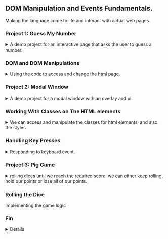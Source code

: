 ## DOM Manipulation and Events Fundamentals.

<!-- <details> -->
<summary>
Making the language come to life and interact with actual web pages.
</summary>

### Project 1: Guess My Number

<details>
<summary>
A demo project for an interactive page that asks the user to guess a number.
</summary>
we have an html index file, a css file, a .prettierrc file for formatting rules, and an empty js file.
we can select element from javascript just like css with document.querySelector . and then access some properties from the elements, like the text content (textContent). for the first period of this class, we will use this project to learn about javascript.

```js
const msg = document.querySelector(".message");
console.log(msg);
console.log("content is", msg.textContent);
```

</details>

### DOM and DOM Manipulations

<details>
<summary>
Using the code to access and change the html page.
</summary>

**DOM** - Document Object Model: how the html page is represented. it's a tree structure detailing the elements. the root element is called document. this is the entry point. usually, the first element is the html, and generally we have head and body elements. anything in the html must be in the dom. that includes text, attributes, classes, links, etc...

//TODO: add PUML of this structure

the DOM is not part of the javascript language specification from ecmascript, it's part of the _WEB APIs_ that are libraries that are automatically available for us from all browsers.

#### Selecting And Manipulating elements

we aren't limited to getting elements, we can also set the value in them!
as always, we use query selector,

```js
document.querySelector(".message").textContent = "🎉 Correct Number!";
console.log(document.querySelector(".guess").value);
```

we can also make our program listen to events and react to them, this done by events. we select an element and use the _.addEventListener()_ method. we first pass the type of the event, and then the action to be executed, this function is called an event handler.
even though the html form only accepts number (the input type is "number"), we still get it as a string. and we should probably check if it's even defined (not empty).

we need to decide on our game logic.
we first need to define the secret number, which we should do just once. so this should be outside of the handler functions.

#### Manipulating CSS styles.

we can also change css styles with dom manipulations. after all, recall that the dom is the html file, and the html elements can contain inline style. so we can manipulate styles!
css multi words properties (hyphen) are converted to camelCase in javascript. when we change properties, we should use a string with the correct units, such as pixels (px) or whatever rem is(rem).

```js
const body = document.querySelector("body");
body.style.backgroundColor = "#60b347";
document.querySelector(".number").style.width = "30rem";
```

#### Coding Challenge 1

<details>
<summary>
Add the Reset features!
</summary>

> Implement a game reset functionality, so that the player can make a new guess!
> Your tasks:
>
> 1. Select the element with the 'again' class and attach a click event handler
> 2. In the handler function, restore initial values of the 'score' and
>    'secretNumber' variables
> 3. Restore the initial conditions of the message, number, score and guess input fields
> 4. Also restore the original background color (#222) and number width (15rem)
>
> Good Luck

</details>

</details>

### Project 2: Modal Window

<details>
<summary>
A demo project for a modal window with an overlay and ui.
</summary>

in this project we will work with classes.

we start by selecting the elements we need and store them as variables.
we used a css class to hide all the modals that sets the property display to none;
we use _document.querySelectorAll()_ to get all the elements matching, not just the first one. then we can loop over all elements.

```js
const one = document.querySelector(".cls");
const all = document.querySelectorAll(".cls");
```

</details>

### Working With Classes on The HTML elements

<details>
<summary>
We can access and manipulate the classes for html elements, and also the styles
</summary>

we can now attach an eventListener to each button element. inside our event handler, we remove the hidden class, by accessing the [classList](https://developer.mozilla.org/en-US/docs/Web/API/Element/classList) and removing a class. we can remove multiple class by passing several names separated with commas. additionally, we could access the style property and change it directly, but it's safer to work with classes.

```js
const modal = document.querySelector(".modal");
modal.classList.remove("hidden"); //no need for the dot
modal.style.display = "block";
```

</details>

### Handling Key Presses

<details>
<summary>
Responding to keyboard event.
</summary>

keyboard events are global events, they don't belong to one element, so we add an eventListener to the document element. we have differnt events of keyboard presses.

- keydown
- keypress
- keyup

we will use 'keydown'.we need to capture the correct key. for this we can access the event object. this is passed in the event function.

```js
document.addEventListener("keydown", function (e) {
  console.log(`a key ${e.key} was pressed down`);
});
```

we can also check for the existence of class inside an element

```js
const modal = document.querySelector(".modal");
if (modal.classList.contains("hidden")) {
  // do something
}
```

</details>

### Project 3: Pig Game

<details>
<summary>
rolling dices until we reach the required score. we can either keep rolling, hold our points or lose all of our points.
</summary>
**//todo:: build a uml like the example.**
A practice project to reinforce our learning. we have a flow chart to better understand the game. this is a more interesting project.

we look at the base condition of the page and we see that it isn't clear, lets reset everything.

we can select elements with querySelector like we did with classes, but we can also use a specialized function.

```js
const score1 = document.getElementById("score--1");
```

this time we also add the css hidden class

```css
.hidden {
  display: none;
}
```

</details>

### Rolling the Dice

<!-- <details> -->
<summary>
Implementing the game logic
</summary>

<!-- </details> -->

### Fin

<details>
</details>
```
